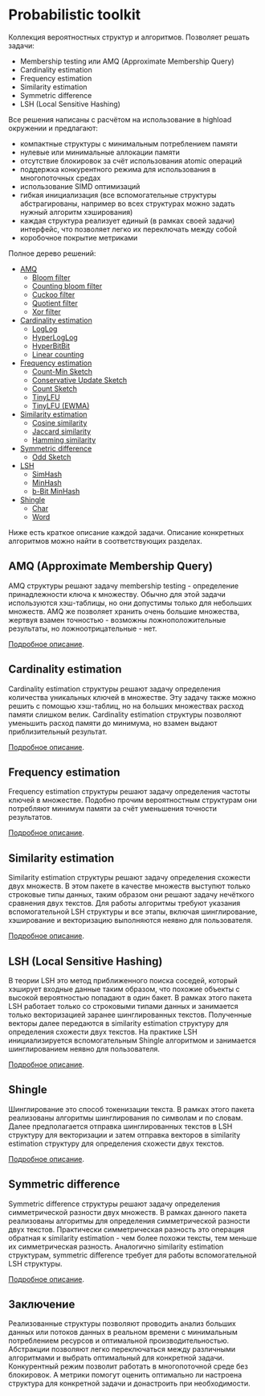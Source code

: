# Probabilistic toolkit

Коллекция вероятностных структур и алгоритмов. Позволяет решать задачи:

* Membership testing или AMQ (Approximate Membership Query)
* Cardinality estimation
* Frequency estimation
* Similarity estimation
* Symmetric difference
* LSH (Local Sensitive Hashing)

Все решения написаны с расчётом на использование в highload окружении и предлагают:

* компактные структуры с минимальным потреблением памяти
* нулевые или минимальные аллокации памяти
* отсутствие блокировок за счёт использования atomic операций
* поддержка конкурентного режима для использования в многопоточных средах
* использование SIMD оптимизаций
* гибкая инициализация (все вспомогательные структуры абстрагированы, например во всех структурах можно задать нужный алгоритм хэширования)
* каждая структура реализует единый (в рамках своей задачи) интерфейс, что позволяет легко их переключать между собой
* коробочное покрытие метриками

Полное дерево решений:

* [AMQ](amq/readme.ru.md)
  * [Bloom filter](amq/bloom_filter/readme.ru.md)
  * [Counting bloom filter](amq/bloom_filter/readme.ru.md)
  * [Cuckoo filter](amq/cuckoo_filter/readme.ru.md)
  * [Quotient filter](amq/quotient_filter)
  * [Xor filter](amq/xor_filter/readme.ru.md)
* [Cardinality estimation](cardinality/readme.ru.md)
  * [LogLog](cardinality/loglog)
  * [HyperLogLog](cardinality/hyperloglog)
  * [HyperBitBit](cardinality/hyperbitbit)
  * [Linear counting](cardinality/linear_counting)
* [Frequency estimation](frequency/readme.ru.md)
  * [Count-Min Sketch](frequency/cmsketch)
  * [Conservative Update Sketch](frequency/cusketch)
  * [Count Sketch](frequency/countsketch)
  * [TinyLFU](frequency/tinylfu/)
  * [TinyLFU (EWMA)](frequency/tinylfu_ewma/readme.ru.md)
* [Similarity estimation](similarity/readme.ru.md)
  * [Cosine similarity](similarity/cosine)
  * [Jaccard similarity](similarity/jaccard)
  * [Hamming similarity](similarity/hamming)
* [Symmetric difference](symmetric/readme.ru.md)
  * [Odd Sketch](symmetric/oddsketch)
* [LSH](lsh/readme.ru.md)
  * [SimHash](lsh/simhash)
  * [MinHash](lsh/minhash)
  * [b-Bit MinHash](lsh/bbitminhash)
* [Shingle](shingle/readme.ru.md)
  * [Char](shingle/char.go)
  * [Word](shingle/word.go)

Ниже есть краткое описание каждой задачи. Описание конкретных алгоритмов можно найти в соответствующих разделах.

## AMQ (Approximate Membership Query)

AMQ структуры решают задачу membership testing - определение принадлежности ключа к множеству. Обычно для этой задачи
используются хэш-таблицы, но они допустимы только для небольших множеств. AMQ же позволяет хранить очень большие
множества, жертвуя взамен точностью - возможны ложноположительные результаты, но ложноотрицательные - нет.

[Подробное описание](amq/readme.ru.md).

## Cardinality estimation

Cardinality estimation структуры решают задачу определения количества уникальных ключей в множестве. Эту задачу также
можно решить с помощью хэш-таблиц, но на больших множествах расход памяти слишком велик. Cardinality estimation структуры
позволяют уменьшить расход памяти до минимума, но взамен выдают приблизительный результат.

[Подробное описание](cardinality/readme.ru.md).

## Frequency estimation

Frequency estimation структуры решают задачу определения частоты ключей в множестве. Подобно прочим вероятностным структурам
они потребляют минимум памяти за счёт уменьшения точности результатов.

[Подробное описание](frequency/readme.ru.md).

## Similarity estimation

Similarity estimation структуры решают задачу определения схожести двух множеств. В этом пакете в качестве множеств
выступют только строковые типы данных, таким образом они решают задачу нечёткого сравнения двух текстов. Для работы
алгоритмы требуют указания вспомогательной LSH структуры и все этапы, включая шинглирование, хэширование и векторизацию
выполняются неявно для пользователя.

[Подробное описание](similarity/readme.ru.md).

## LSH (Local Sensitive Hashing)

В теории LSH это метод приближенного поиска соседей, который хэширует входные данные таким образом, что похожие объекты
с высокой вероятностью попадают в один бакет. В рамках этого пакета LSH работает только со строковыми типами данных и
занимается только векторизацией заранее шинглированных текстов. Полученные векторы далее передаются в similarity estimation
структуру для определения схожести двух текстов.
На практике LSH инициализируется вспомогательным Shingle алгоритмом и занимается шинглированием неявно для пользователя.

[Подробное описание](lsh/readme.ru.md).

## Shingle

Шинглирование это способ токенизации текста. В рамках этого пакета реализованы алгоритмы шинглирования по символам и по словам.
Далее предполагается отправка шинглированных текстов в LSH структуру для векторизации и затем отправка векторов в similarity estimation
структуру для определения схожести двух текстов.

[Подробное описание](shingle/readme.ru.md).

## Symmetric difference

Symmetric difference структуры решают задачу определения симметрической разности двух множеств. В рамках данного пакета
реализованы алгоритмы для определения симметрической разности двух текстов. Практически симметрическая разность
это операция обратная к similarity estimation - чем более похожи тексты, тем меньше их симметрическая разность.
Аналогично similarity estimation структурам, symmetric difference требует для работы вспомогательной LSH структуры.

[Подробное описание](symmetric/readme.ru.md).

## Заключение

Реализованные структуры позволяют проводить анализ больших данных или потоков данных в реальном времени с минимальным
потреблением ресурсов и оптимальной производительностью. Абстракции позволяют легко переключаться между различными
алгоритмами и выбрать оптимальный для конкретной задачи. Конкурентный режим позволит работать в многопоточной среде без
блокировок. А метрики помогут оценить оптимально ли настроена структура для конкретной задачи и донастроить при необходимости.
